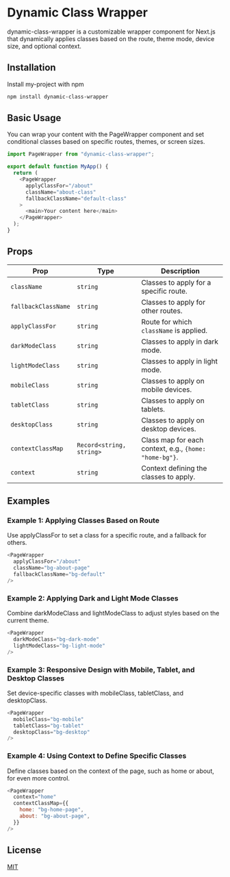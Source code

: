 
# Dynamic Class Wrapper

dynamic-class-wrapper is a customizable wrapper component for Next.js that dynamically applies classes based on the route, theme mode, device size, and optional context.
## Installation

Install my-project with npm

```bash
npm install dynamic-class-wrapper
```

## Basic Usage
You can wrap your content with the PageWrapper component and set conditional classes based on specific routes, themes, or screen sizes.

```javascript
import PageWrapper from "dynamic-class-wrapper";

export default function MyApp() {
  return (
    <PageWrapper
      applyClassFor="/about"
      className="about-class"
      fallbackClassName="default-class"
    >
      <main>Your content here</main>
    </PageWrapper>
  );
}
```


## Props


| Prop             | Type                         | Description                                              |
|------------------|------------------------------|----------------------------------------------------------|
| `className`      | `string`                     | Classes to apply for a specific route.                   |
| `fallbackClassName` | `string`                  | Classes to apply for other routes.                       |
| `applyClassFor`  | `string`                     | Route for which `className` is applied.                  |
| `darkModeClass`  | `string`                     | Classes to apply in dark mode.                           |
| `lightModeClass` | `string`                     | Classes to apply in light mode.                          |
| `mobileClass`    | `string`                     | Classes to apply on mobile devices.                      |
| `tabletClass`    | `string`                     | Classes to apply on tablets.                             |
| `desktopClass`   | `string`                     | Classes to apply on desktop devices.                     |
| `contextClassMap`| `Record<string, string>`     | Class map for each context, e.g., `{home: "home-bg"}`.   |
| `context`        | `string`                     | Context defining the classes to apply.                   |



## Examples

### Example 1: Applying Classes Based on Route
Use applyClassFor to set a class for a specific route, and a fallback for others.

```javascript
<PageWrapper
  applyClassFor="/about"
  className="bg-about-page"
  fallbackClassName="bg-default"
/>
```

### Example 2: Applying Dark and Light Mode Classes
Combine darkModeClass and lightModeClass to adjust styles based on the current theme.

```javascript
<PageWrapper
  darkModeClass="bg-dark-mode"
  lightModeClass="bg-light-mode"
/>
```
### Example 3: Responsive Design with Mobile, Tablet, and Desktop Classes
Set device-specific classes with mobileClass, tabletClass, and desktopClass.

```javascript
<PageWrapper
  mobileClass="bg-mobile"
  tabletClass="bg-tablet"
  desktopClass="bg-desktop"
/>
```
### Example 4: Using Context to Define Specific Classes
Define classes based on the context of the page, such as home or about, for even more control.
```javascript
<PageWrapper
  context="home"
  contextClassMap={{
    home: "bg-home-page",
    about: "bg-about-page",
  }}
/>
```
## License

[MIT](https://choosealicense.com/licenses/mit/)
